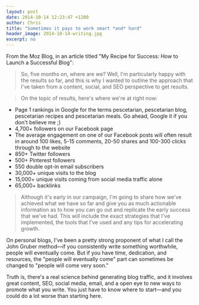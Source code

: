 ```yaml
---
layout: post
date: 2014-10-14 12:23:47 +1200
author: Chris
title: "Sometimes it pays to work smart *and* hard"
header_image: 2014-10-14-writing.jpg
excerpt: no
---
```


From the Moz Blog, in an article titled "My Recipe for Success: How to Launch a Successful Blog":

>So, five months on, where are we? Well, I'm particularly happy with the results so far, and this is why I wanted to outline the approach that I've taken from a content, social, and SEO perspective to get results.

>On the topic of results, here's where we're at right now:
+ Page 1 rankings in Google for the terms pescetarian, pescetarian blog, pescetarian recipes and pescetarian meals. Go ahead, Google it if you don't believe me ;)
+ 4,700+ followers on our Facebook page
+ The average engagement on one of our Facebook posts will often result in around 100 likes, 5-15 comments, 20-50 shares and 100-300 clicks through to the website
+ 850+ Twitter followers
+ 500+ Pinterest followers
+ 550 double opt-in email subscribers
+ 30,000+ unique visits to the blog
+ 15,000+ unique visits coming from social media traffic alone
+ 65,000+ backlinks

>Although it's early in our campaign, I'm going to share how we've achieved what we have so far and give you as much actionable information as to how you can go out and replicate the early success that we've had. This will include the exact strategies that I've implemented, the tools that I've used and any tips for accelerating growth.

On personal blogs, I've been a pretty strong proponent of what I call the John Gruber method—if you consistently write something worthwhile, people will eventually come. But if you have time, dedication, and resources, the "people will eventually come" part can sometimes be changed to "people will come very soon."

Truth is, there's a real science behind generating blog traffic, and it involves great content, SEO, social media, email, and a open eye to new ways to promote what you write. You just have to know where to start—and you could do a lot worse than starting here.


